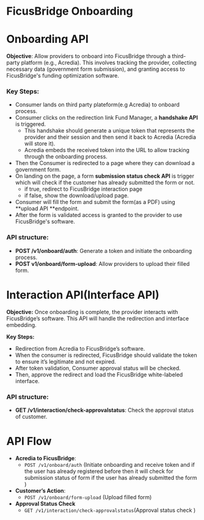 # FicusBridge Onboarding 

# Onboarding API

**Objective**: Allow providers to onboard into FicusBridge through a third-party platform \(e.g., Acredia\). This involves tracking the provider, collecting necessary data \(government form submission\), and granting access to FicusBridge's funding optimization software.

### Key Steps:

- Consumer lands on third party plateform\(e.g Acredia\) to onboard process.
- Consumer clicks on the redirection link Fund Manager, a **handshake API** is triggered.
    - This handshake should generate a unique token that represents the provider and their session and then send it back to Acredia \(Acredia will store it\).
    - Acredia embeds the received token into the URL to allow tracking through the onboarding process.
- Then the Consumer is redirected to a page where they can download a government form.
-  On landing on the page, a form **submission status check API** is trigger which will check if the customer has already submitted the form or not.
    - if true, redirect to FicusBridge interaction page 
    - if false,  show the download/upload page.
- Consumer will fill the form and submit the form\(as a PDF\) using **upload  API  **endpoint.
- After the form is validated  access is granted to the provider to use FicusBridge's software.

### API structure:

- **POST /v1/onboard/auth**: Generate a token and initiate the onboarding process.
- **POST v1/onboard/form-upload**: Allow providers to upload their filled form.

# Interaction API\(Interface API\)

**Objective:** Once onboarding is complete, the provider interacts with FicusBridge’s software. This API will handle the redirection and interface embedding.

**Key Steps:**  

- Redirection from Acredia to FicusBridge’s software.
- When the consumer is redirected, FicusBridge should validate the token to ensure it’s legitimate and not expired.
- After token validation, Consumer approval status will be checked.
- Then, approve the redirect and load the FicusBridge white-labeled interface.

### API structure:

- **GET  /v1/interaction/check-approvalstatus**: Check the approval status of customer.

# API Flow

- **Acredia to FicusBridge**:
    - `POST /v1/onboard/auth` \(Initiate onboarding and receive token and if the user has already registered before then it will check for submission status of form if the user has already submitted the form \)
- **Customer’s Action**:
    - `POST /v1/onboard/form-upload` \(Upload filled form\)
- **Approval Status Check**
    - `GET /v1/interaction/check-approvalstatus`\(Approval status check \)
